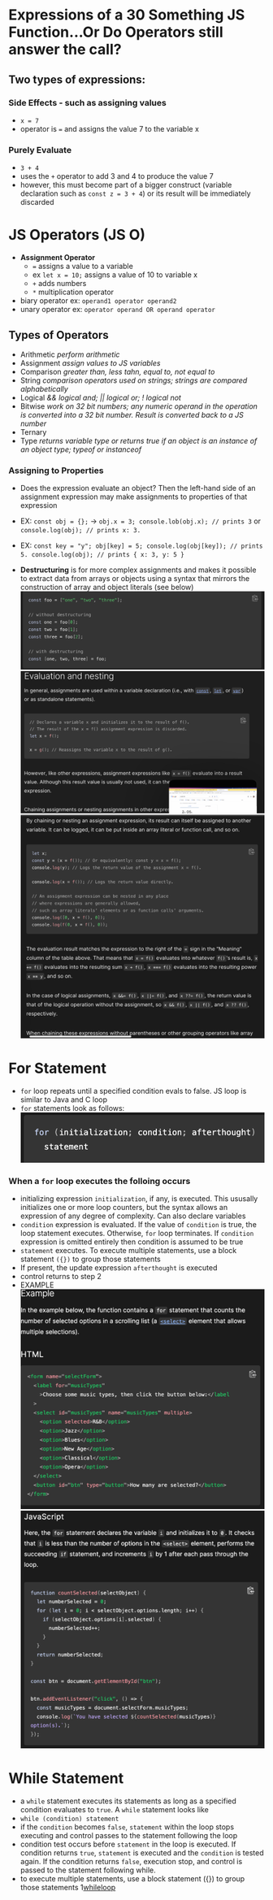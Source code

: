 # Expressions of a 30 Something JS Function...Or Do Operators still answer the call?

## Two types of expressions:

### Side Effects - such as assigning values

* `x = 7`
* operator is `=` and assigns the value 7 to the variable x

### Purely Evaluate

* `3 + 4`
* uses the `+` operator to add 3 and 4 to produce the value 7
* however, this must become part of a bigger construct (variable declaration such as `const z = 3 + 4`) or its result will be immediately discarded

# JS Operators (JS O)

* **Assignment Operator** 
  * `=` assigns a value to a variable
  * ex `let x = 10;` assigns a value of 10 to variable x
  * `+` adds numbers
  * `*` multiplication operator
* biary operator ex: `operand1 operator operand2`
* unary operator ex: `operator operand OR operand operator`

## Types of Operators
* Arithmetic *perform arithmetic*
* Assignment *assign values to JS variables*
* Comparison *greater than, less tahn, equal to, not equal to*
* String *comparison operators used on strings; strings are compared alphabetically*
* Logical *&& logical and; || logical or; ! logical not*
* Bitwise *work on 32 bit numbers; any numeric operand in the operation is converted into a 32 bit number. Result is converted back to a JS number*
* Ternary
* Type *returns variable type or returns true if an object is an instance of an object type; typeof or instanceof*

### Assigning to Properties

* Does the expression evaluate an object? Then the left-hand side of an assignment expression may make assignments to properties of that expression
* EX: `const obj = {};` -> `obj.x = 3; console.lob(obj.x); // prints 3` or `console.log(obj); // prints x: 3.`
* EX: `const key = "y"; obj[key] = 5; console.log(obj[key]); // prints 5. console.log(obj); // prints { x: 3, y: 5 }`

* **Destructuring** is for more complex assignments and makes it possible to extract data from arrays or objects using a syntax that mirrors the construction of array and object literals (see below)
![Destructuring](./pics/destructuring.jpeg)
![evalnest](./pics/evalnest.jpeg)
![evalnest1](./pics/evalnest1.jpeg)

# For Statement

* `for` loop repeats until a specified condition evals to false.  JS loop is similar to Java and C loop
* `for` statements look as follows:
![forloop](./pics/forloop.png)

### When a `for` loop executes the folloing occurs

* initializing expression `initialization`, if any, is executed.  This ususally initializes one or more loop counters, but the syntax allows an expression of any degree of complexity.  Can also declare variables
* `condition` expression is evaluated. If the value of `condition` is true, the loop statement executes. Otherwise, `for` loop terminates. If `condition` expression is omitted entirely then condition is assumed to be true
* `statement` executes.  To execute multiple statements, use a block statement `({})` to group those statements
* If present, the update expression `afterthought` is executed
* control returns to step 2
* EXAMPLE
![forloopexample](./pics/forloopexample.png)
![loopjavascript](./pics/loopjs.png)

# While Statement

* a `while` statement executes its statements as long as a specified condition evaluates to `true`. A `while` statement looks like
* `while (condition) statement`
* if the `condition` becomes `false`, `statement` within the loop stops executing and control passes to the statement following the loop
* condition test occurs before `statement` in the loop is executed. If condition returns `true`, `statement` is executed and the `condition` is tested again. If the condition returns `false`, execution stop, and control is passed to the statement following while.
* to execute multiple statements, use a block statement ({}) to group those statements
1[whileloop](./pics/whilelp.png)


